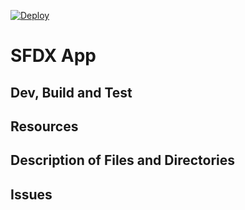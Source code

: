 [![Deploy](https://www.herokucdn.com/deploy/button.png)](https://heroku.com/deploy)

# SFDX  App

## Dev, Build and Test


## Resources


## Description of Files and Directories


## Issues


